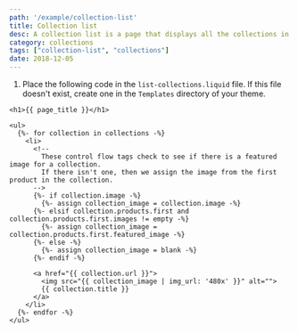 ```yaml
---
path: '/example/collection-list'
title: Collection list
desc: A collection list is a page that displays all the collections in a store. In this example, a featured image for the collection is displayed, as well as the collection name.
category: collections
tags: ["collection-list", "collections"]
date: 2018-12-05
---
```


1.  Place the following code in the `list-collections.liquid` file. If this file doesn't exist, create one in the `Templates` directory of your theme.

```liquid
<h1>{{ page_title }}</h1>

<ul>
  {%- for collection in collections -%}
    <li>
      <!--
        These control flow tags check to see if there is a featured image for a collection.
        If there isn't one, then we assign the image from the first product in the collection.
      -->
      {%- if collection.image -%}
        {%- assign collection_image = collection.image -%}
      {%- elsif collection.products.first and collection.products.first.images != empty -%}
        {%- assign collection_image = collection.products.first.featured_image -%}
      {%- else -%}
        {%- assign collection_image = blank -%}
      {%- endif -%}

      <a href="{{ collection.url }}">
        <img src="{{ collection_image | img_url: '480x' }}" alt="">
        {{ collection.title }}
      </a>
    </li>
  {%- endfor -%}
</ul>
```
